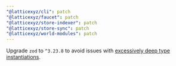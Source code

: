 ```yaml
---
"@latticexyz/cli": patch
"@latticexyz/faucet": patch
"@latticexyz/store-indexer": patch
"@latticexyz/store-sync": patch
"@latticexyz/world-modules": patch
---
```


Upgrade `zod` to `^3.23.8` to avoid issues with [excessively deep type instantiations](https://github.com/colinhacks/zod/issues/577).
